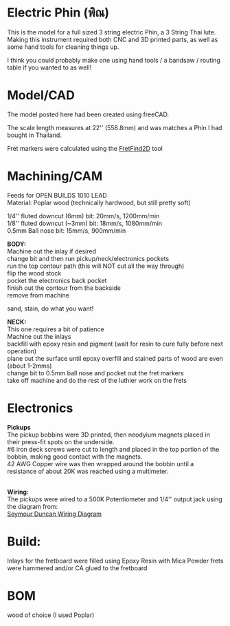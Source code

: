 # Electric Phin (พิณ)
This is the model for a full sized 3 string electric Phin, a 3 String Thai lute.<br>
Making this instrument required both CNC and 3D printed parts, as well as some hand tools for cleaning things up.<br>






I think you could probably make one using hand tools / a bandsaw / routing table if you wanted to as well!<br>

# Model/CAD
  The model posted here had been created using freeCAD.
  
  The scale length measures at  22'' (558.8mm) and was matches a Phin I had bought in Thailand.
  
  Fret markers were calculated using the <a href="https://www.ekips.org/tools/guitar/fretfind2d/">FretFind2D</a> tool
  
  
  
# Machining/CAM
  Feeds for OPEN BUILDS 1010 LEAD<br>
  Material: Poplar wood (technically hardwood, but still pretty soft)<br>
  
  1/4'' fluted downcut (6mm) bit:   20mm/s,  1200mm/min<br>
  1/8'' fluted downcut (~3mm) bit:  18mm/s,  1080mm/min<br>
  0.5mm Ball nose bit: 15mm/s, 900mm/min<br>
  
  <b>BODY:</b><br>
  Machine out the inlay if desired<br>
  change bit and then run pickup/neck/electronics pockets<br>
  run the top contour path (this will NOT cut all the way through)<br>
  flip the wood stock<br>
  pocket the electronics back pocket<br>
  finish out the contour from the backside<br>
  remove from machine<br>
  
  sand, stain, do what you want!<br>
  
  <b>NECK:</b><br>
    This one requires a bit of patience<br>
    Machine out the inlays<br>
    backfill with epoxy resin and pigment (wait for resin to cure fully before next operation)<br>
    plane out the surface until epoxy overfill and stained parts of wood are even (about 1-2mms)<br>
    change bit to 0.5mm ball nose and pocket out the fret markers<br>
    take off machine and do the rest of the luthier work on the frets<br>
    

# Electronics
   <b>Pickups</b><br>
   The pickup bobbins were 3D printed, then neodyium magnets placed in their press-fit spots on the underside.<br>
   #6 iron deck screws were cut to length and placed in the top portion of the bobbin, making good contact with the magnets.<br>
   42 AWG Copper wire was then wrapped around the bobbin until a resistance of about 20K was reached using a multimeter.<br>
      
 <br><b>Wiring:</b><br>
 The pickups were wired to a 500K Potentiometer and 1/4'' output jack using the diagram from:<br>
 <a href="https://www.seymourduncan.com/blog/latest-updates/guitar-wiring-102"> Seymour Duncan Wiring Diagram</a>
      
      
     
# Build:

  Inlays for the fretboard were filled using Epoxy Resin with Mica Powder
  frets were hammered and/or CA glued to the fretboard
  
  
# BOM

wood of choice (I used Poplar)


